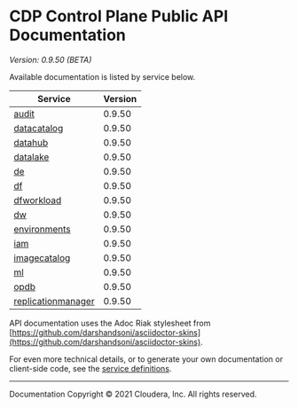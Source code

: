 # CDP Control Plane Public API Documentation

*Version: 0.9.50 (BETA)*

Available documentation is listed by service below.

| Service | Version |
| --- | --- |
| [audit](./audit/index.html) | 0.9.50 |
| [datacatalog](./datacatalog/index.html) | 0.9.50 |
| [datahub](./datahub/index.html) | 0.9.50 |
| [datalake](./datalake/index.html) | 0.9.50 |
| [de](./de/index.html) | 0.9.50 |
| [df](./df/index.html) | 0.9.50 |
| [dfworkload](./dfworkload/index.html) | 0.9.50 |
| [dw](./dw/index.html) | 0.9.50 |
| [environments](./environments/index.html) | 0.9.50 |
| [iam](./iam/index.html) | 0.9.50 |
| [imagecatalog](./imagecatalog/index.html) | 0.9.50 |
| [ml](./ml/index.html) | 0.9.50 |
| [opdb](./opdb/index.html) | 0.9.50 |
| [replicationmanager](./replicationmanager/index.html) | 0.9.50 |

API documentation uses the Adoc Riak stylesheet from
[https://github.com/darshandsoni/asciidoctor-skins](https://github.com/darshandsoni/asciidoctor-skins).

For even more technical details, or to generate your own documentation or client-side code, see the
[service definitions](swagger/).

----

Documentation Copyright © 2021 Cloudera, Inc. All rights reserved.

